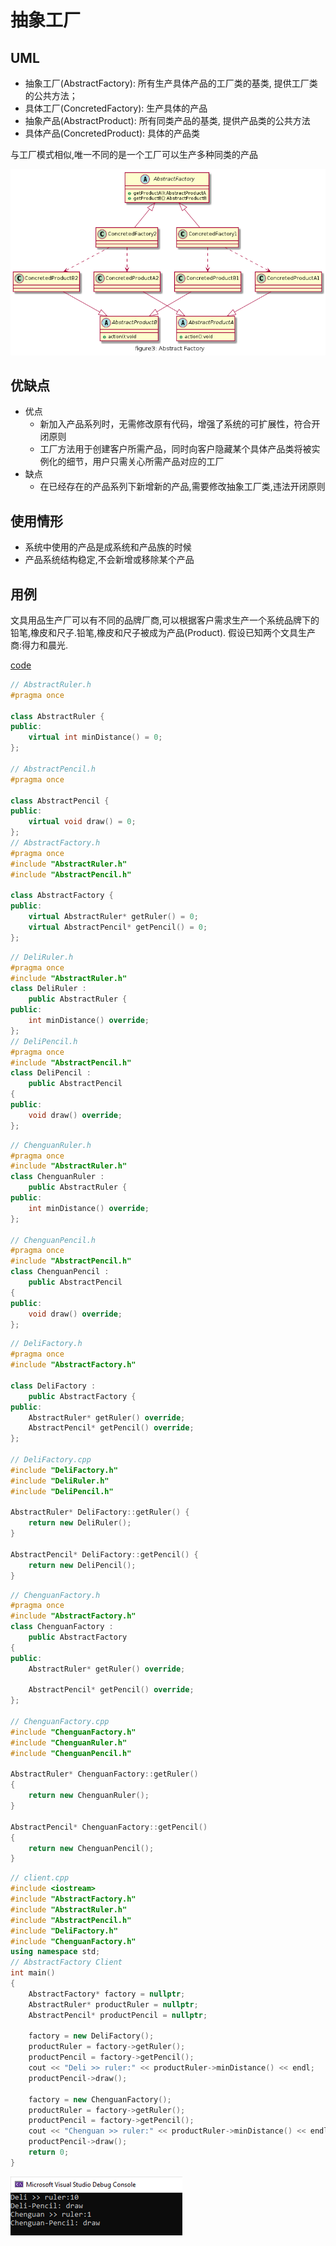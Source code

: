 # 抽象工厂

## UML

* 抽象工厂(AbstractFactory): 所有生产具体产品的工厂类的基类, 提供工厂类的公共方法；
* 具体工厂(ConcretedFactory): 生产具体的产品
* 抽象产品(AbstractProduct): 所有同类产品的基类, 提供产品类的公共方法
* 具体产品(ConcretedProduct): 具体的产品类

与工厂模式相似,唯一不同的是一个工厂可以生产多种同类的产品

![figure3_abstractfactory](img/figure3_abstractfactory.png)

## 优缺点

* 优点
  * 新加入产品系列时，无需修改原有代码，增强了系统的可扩展性，符合开闭原则
  * 工厂方法用于创建客户所需产品，同时向客户隐藏某个具体产品类将被实例化的细节，用户只需关心所需产品对应的工厂
* 缺点
  * 在已经存在的产品系列下新增新的产品,需要修改抽象工厂类,违法开闭原则

## 使用情形

* 系统中使用的产品是成系统和产品族的时候
* 产品系统结构稳定,不会新增或移除某个产品

## 用例

文具用品生产厂可以有不同的品牌厂商,可以根据客户需求生产一个系统品牌下的铅笔,橡皮和尺子.铅笔,橡皮和尺子被成为产品(Product). 假设已知两个文具生产商:得力和晨光.

[code](../code/03_AbstractFactory)

```c++
// AbstractRuler.h
#pragma once

class AbstractRuler {
public:
	virtual int minDistance() = 0;
};

// AbstractPencil.h
#pragma once

class AbstractPencil {
public:
	virtual void draw() = 0;
};
// AbstractFactory.h
#pragma once
#include "AbstractRuler.h"
#include "AbstractPencil.h"

class AbstractFactory {
public:
	virtual AbstractRuler* getRuler() = 0;
	virtual AbstractPencil* getPencil() = 0;
};
```

```c++
// DeliRuler.h
#pragma once
#include "AbstractRuler.h"
class DeliRuler :
	public AbstractRuler {
public:
	int minDistance() override;
};
// DeliPencil.h
#pragma once
#include "AbstractPencil.h"
class DeliPencil :
	public AbstractPencil
{
public:
	void draw() override;
};
```

```c++
// ChenguanRuler.h
#pragma once
#include "AbstractRuler.h"
class ChenguanRuler :
	public AbstractRuler {
public:
	int minDistance() override;
};

// ChenguanPencil.h
#pragma once
#include "AbstractPencil.h"
class ChenguanPencil :
	public AbstractPencil
{
public:
	void draw() override;
};
```

```c++
// DeliFactory.h
#pragma once
#include "AbstractFactory.h"

class DeliFactory :
	public AbstractFactory {
public:
	AbstractRuler* getRuler() override;
	AbstractPencil* getPencil() override;
};

// DeliFactory.cpp
#include "DeliFactory.h"
#include "DeliRuler.h"
#include "DeliPencil.h"

AbstractRuler* DeliFactory::getRuler() {
	return new DeliRuler();
}

AbstractPencil* DeliFactory::getPencil() {
	return new DeliPencil();
}
```

```c++
// ChenguanFactory.h
#pragma once
#include "AbstractFactory.h"
class ChenguanFactory :
	public AbstractFactory
{
public:
	AbstractRuler* getRuler() override;

	AbstractPencil* getPencil() override;
};

// ChenguanFactory.cpp
#include "ChenguanFactory.h"
#include "ChenguanRuler.h"
#include "ChenguanPencil.h"

AbstractRuler* ChenguanFactory::getRuler()
{
	return new ChenguanRuler();
}

AbstractPencil* ChenguanFactory::getPencil()
{
	return new ChenguanPencil();
}
```

```c++
// client.cpp
#include <iostream>
#include "AbstractFactory.h"
#include "AbstractRuler.h"
#include "AbstractPencil.h"
#include "DeliFactory.h"
#include "ChenguanFactory.h"
using namespace std;
// AbstractFactory Client
int main()
{
	AbstractFactory* factory = nullptr;
	AbstractRuler* productRuler = nullptr;
	AbstractPencil* productPencil = nullptr;

	factory = new DeliFactory();
	productRuler = factory->getRuler();
	productPencil = factory->getPencil();
	cout << "Deli >> ruler:" << productRuler->minDistance() << endl;
	productPencil->draw();

	factory = new ChenguanFactory();
	productRuler = factory->getRuler();
	productPencil = factory->getPencil();
	cout << "Chenguan >> ruler:" << productRuler->minDistance() << endl;
	productPencil->draw();
	return 0;
}
```

![result](../code/03_AbstractFactory/result.png)